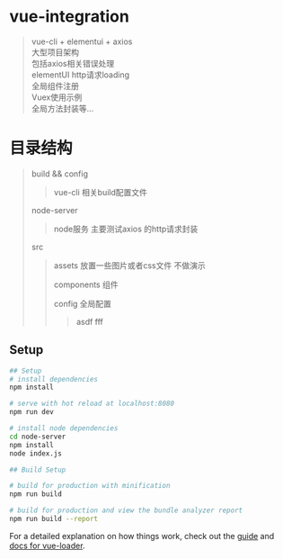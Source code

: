# vue-integration

> vue-cli + elementui + axios</br>
  大型项目架构</br>
  包括axios相关错误处理</br>
  elementUI http请求loading</br>
  全局组件注册</br>
  Vuex使用示例</br>
  全局方法封装等...

# 目录结构

> build && config</br>
>> vue-cli 相关build配置文件
>
> node-server</br>
>> node服务 主要测试axios 的http请求封装
>
> src</br>
>> assets 放置一些图片或者css文件 不做演示
>>
>> components 组件
>>
>> config 全局配置
>>> asdf
>>> fff



## Setup
``` bash
## Setup
# install dependencies
npm install

# serve with hot reload at localhost:8080
npm run dev

# install node dependencies
cd node-server
npm install
node index.js

## Build Setup

# build for production with minification
npm run build

# build for production and view the bundle analyzer report
npm run build --report
```

For a detailed explanation on how things work, check out the [guide](http://vuejs-templates.github.io/webpack/) and [docs for vue-loader](http://vuejs.github.io/vue-loader).
